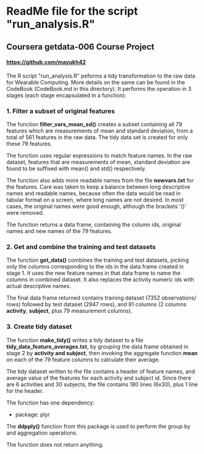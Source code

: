 # ReadMe file for the script "run_analysis.R"

## Coursera getdata-006 Course Project

#### https://github.com/mayukh42

The R script "run\_analysis.R" peforms a tidy transformation to the raw data for Wearable Computing. More details on the same can be found in the CodeBook (CodeBook.md in this directory). It performs the operation in 3 stages (each stage encapsulated in a function):

### 1. Filter a subset of original features

The function **filter\_vars\_mean\_sd()** creates a subset containing all 79 features which are measurements of mean and standard deviation, from a total of 561 features in the raw data. The tidy data set is created for only these 79 features. 

The function uses regular expressions to match feature names. In the raw dataset, features that are measurements of mean, standard deviation are found to be suffixed with mean() and std() respectively. 

The function also adds more readable names from the file **newvars.txt** for the features. Care was taken to keep a balance between long descriptive names and readable names, because often the data would be read in tabular format on a screen, where long names are not desired. In most cases, the original names were good enough, although the brackets '()' were removed. 

The function returns a data frame, containing the column ids, original names and new names of the 79 features.


### 2. Get and combine the training and test datasets

The function **get\_data()** combines the training and test datasets, picking only the columns corresponding to the ids in the data frame created in stage 1. It uses the new feature names in that data frame to name the columns in combined dataset. It also replaces the activity numeric ids with actual descriptive names. 

The final data frame returned contains training dataset (7352 observations/ rows) followed by test dataset (2947 rows), and 81 columns (2 columns **activity**, **subject**, plus 79 measurement columns). 

### 3. Create tidy dataset

The function **make\_tidy()** writes a tidy dataset to a file **tidy\_data\_feature\_averages.txt**, by grouping the data frame obtained in stage 2 by **activity and subject**, then invoking the aggregate function **mean** on each of the 79 feature columns to calculate their average. 

The tidy dataset written to the file contains a header of feature names, and average value of the features for each activity and subject id. Since there are 6 activities and 30 subjects, the file contains 180 lines (6x30), plus 1 line for the header.

The function has one dependency: 

* package: plyr

The **ddpply()** function from this package is used to perform the group by and aggregation operations. 

The function does not return anything.

